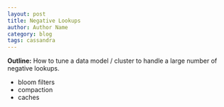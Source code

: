 ```yaml
---
layout: post
title: Negative Lookups
author: Author Name
category: blog
tags: cassandra
---
```


**Outline:** How to tune a data model / cluster to handle a large number of negative lookups.

* bloom filters
* compaction
* caches 